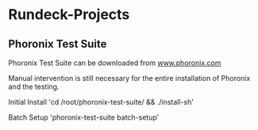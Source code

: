 # Rundeck-Projects
## Phoronix Test Suite

Phoronix Test Suite can be downloaded from www.phoronix.com

Manual intervention is still necessary for the entire installation of Phoronix and the testing.

Initial Install 'cd /root/phoronix-test-suite/ && ./install-sh'

Batch Setup 'phoronix-test-suite batch-setup'
